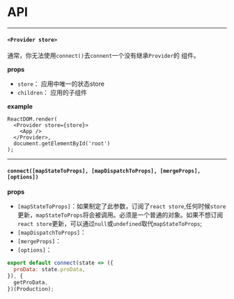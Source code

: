 # API

<hr/>

#### `<Provider store>`

通常，你无法使用`connect()`去`connent`一个没有继承`Provider`的 组件。

**props**

* `store`： 应用中唯一的状态store
* `children`： 应用的子组件

**example**

```
ReactDOM.render(
  <Provider store={store}>
    <App />
  </Provider>,
  document.getElementById('root')
);
```
<hr/>

#### `connect([mapStateToProps], [mapDispatchToProps], [mergeProps], [options])`

**props**

* `[mapStateToProps]`：如果制定了此参数，订阅了`react store`,任何时候`store`更新，`mapStateToProps`将会被调用。必须是一个普通的对象。如果不想订阅`react store`更新，可以通过`null`或`undefined`取代`mapStateToProps`;
* `[mapDispatchToProps]`：
* `[mergeProps]`：
* `[options]`：

```js
export default connect(state => ({
  proData: state.proData,
}), {
  getProData, 
})(Production);
```






